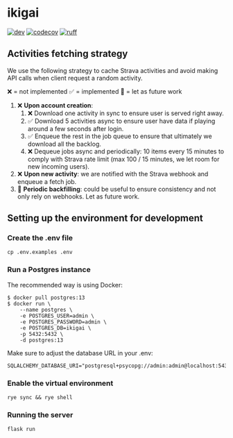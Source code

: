 # ikigai

[![dev](https://github.com/paulnicolet/ikigai/actions/workflows/dev.yaml/badge.svg)](https://github.com/paulnicolet/ikigai/actions/workflows/dev.yaml)
[![codecov](https://codecov.io/github/paulnicolet/ikigai/branch/main/graph/badge.svg?token=8VND8ZPWL9)](https://codecov.io/github/paulnicolet/ikigai)
[![ruff](https://img.shields.io/endpoint?url=https://raw.githubusercontent.com/astral-sh/ruff/main/assets/badge/v2.json)](https://github.com/astral-sh/ruff)

## Activities fetching strategy

We use the following strategy to cache Strava activities and avoid making API calls when client request a random activity.

❌ = not implemented
✅ = implemented
📅 = let as future work

1. ❌ **Upon account creation**:
   1. ❌ Download one activity in sync to ensure user is served right away.
   2. ✅ Download 5 activities async to ensure user have data if playing around a few seconds after login.
   3. ✅ Enqueue the rest in the job queue to ensure that ultimately we download all the backlog.
   4. ❌ Dequeue jobs async and periodically: 10 items every 15 minutes to comply with Strava rate limit (max 100 / 15 minutes, we let room for new incoming users).
2. ❌ **Upon new activity**: we are notified with the Strava webhook and enqueue a fetch job.
3. 📅 **Periodic backfilling**: could be useful to ensure consistency and not only rely on webhooks. Let as future work.

## Setting up the environment for development

### Create the .env file

```
cp .env.examples .env
```

### Run a Postgres instance

The recommended way is using Docker:

```
$ docker pull postgres:13
$ docker run \
    --name postgres \
    -e POSTGRES_USER=admin \
    -e POSTGRES_PASSWORD=admin \
    -e POSTGRES_DB=ikigai \
    -p 5432:5432 \
    -d postgres:13
```

Make sure to adjust the database URL in your .env:

```
SQLALCHEMY_DATABASE_URI="postgresql+psycopg://admin:admin@localhost:5432/ikigai"
```

### Enable the virtual environment

```
rye sync && rye shell
```

### Running the server

```
flask run
```
